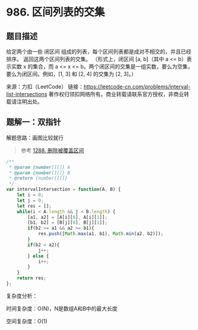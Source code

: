 # 986. 区间列表的交集

## 题目描述

给定两个由一些 闭区间 组成的列表，每个区间列表都是成对不相交的，并且已经排序。
返回这两个区间列表的交集。
（形式上，闭区间 [a, b]（其中 a <= b）表示实数 x 的集合，而 a <= x <= b。两个闭区间的交集是一组实数，要么为空集，要么为闭区间。例如，[1, 3] 和 [2, 4] 的交集为 [2, 3]。）

来源：力扣（LeetCode）
链接：https://leetcode-cn.com/problems/interval-list-intersections
著作权归领扣网络所有。商业转载请联系官方授权，非商业转载请注明出处。

## 题解一：双指针

解题思路：画图比较就行

> 参考 [1288. 删除被覆盖区间](https://leetcode-cn.com/problems/remove-covered-intervals/solution/ha-xi-biao-by-lxhguard-ymln/)

```js
/**
 * @param {number[][]} A
 * @param {number[][]} B
 * @return {number[][]}
 */
var intervalIntersection = function(A, B) {
    let i = 0;
    let j = 0;
    let res = [];
    while(i < A.length && j < B.length) {
        [a1, a2] = [A[i][0], A[i][1]];
        [b1, b2] = [B[j][0], B[j][1]];
        if(b2 >= a1 && a2 >= b1){
            res.push([Math.max(a1, b1), Math.min(a2, b2)]);
        }
        if(b2 < a2){
            j++;
        } else {
            i++;
        }
    }
    return res;
};
```

复杂度分析：

时间复杂度：O(N)，N是数组A和B中的最大长度

空间复杂度：O(1)